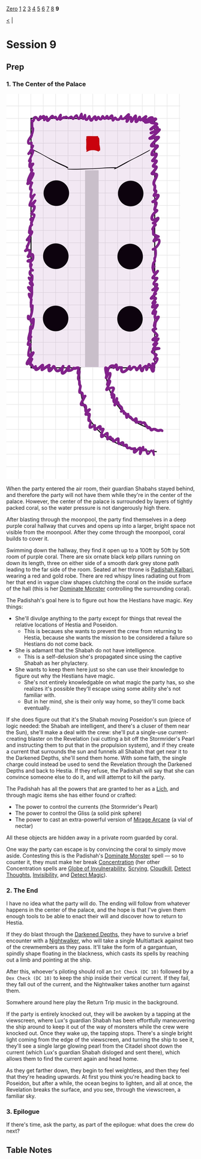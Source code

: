 [Zero](./Session0.md) [1](./Session1.md) [2](./Session2.md) [3](./Session3.md) [4](./Session4.md) [5](./Session5.md) [6](./Session6.md) [7](./Session7.md) [8](./Session8.md) **9**

[<](./Session8.md) |


# Session 9

## Prep

### 1. The Center of the Palace

![The Center of the Palace](../World/Images/The%20Center.jpg)

When the party entered the air room, their guardian Shabahs stayed behind, and therefore the party will not have them while they're in the center of the palace. However, the center of the palace is surrounded by layers of tightly packed coral, so the water pressure is not dangerously high there.

After blasting through the moonpool, the party find themselves in a deep purple coral hallway that curves and opens up into a larger, bright space not visible from the moonpool. After they come through the moonpool, coral builds to cover it.

Swimming down the hallway, they find it open up to a 100ft by 50ft by 50ft room of purple coral. There are six ornate black kelp pillars running on down its length, three on either side of a smooth dark grey stone path leading to the far side of the room. Seated at her throne is [Padishah Kalbari](../NPCs/Kalbari.md), wearing a red and gold robe. There are red whispy lines radiating out from her that end in vague claw shapes clutching the coral on the inside surface of the hall (this is her [Dominate Monster](https://www.dndbeyond.com/spells/dominate-monster) controlling the surrounding coral).

The Padishah's goal here is to figure out how the Hestians have magic. Key things:

- She'll divulge anything to the party except for things that reveal the relative locations of Hestia and Poseidon.
  - This is becaues she wants to prevent the crew from returning to Hestia, because she wants the mission to be considered a failure so Hestians do not come back.
- She is adamant that the Shabah do not have intelligence.
  - This is a self-delusion she's propagated since using the captive Shabah as her phylactery.
- She wants to keep them here just so she can use their knowledge to figure out why the Hestians have magic.
  - She's not entirely knowledgable on what magic the party has, so she realizes it's possible they'll escape using some ability she's not familiar with.
  - But in her mind, she is their only way home, so they'll come back eventually.

If she does figure out that it's the Shabah moving Poseidon's sun (piece of logic needed: the Shabah are intelligent, and there's a cluser of them near the Sun), she'll make a deal with the crew: she'll put a single-use current-creating blaster on the Revelation (vai cutting a bit off the Stormrider's Pearl and instructing them to put that in the propulsion system), and if they create a current that surrounds the sun and funnels all Shabah that get near it to the Darkened Depths, she'll send them home. With some faith, the single charge could instead be used to send the Revelation through the Darkened Depths and back to Hestia. If they refuse, the Padishah will say that she can convince someone else to do it, and will attempt to kill the party.

The Padishah has all the powers that are granted to her as a [Lich](https://www.dndbeyond.com/monsters/16943-lich), and through magic items she has either found or crafted:

- The power to control the currents (the Stormrider's Pearl)
- The power to control the Gliss (a solid pink sphere)
- The power to cast an extra-powerful version of [Mirage Arcane](https://roll20.net/compendium/dnd5e/Mirage%20Arcane#content) (a vial of nectar)

All these objects are hidden away in a private room guarded by coral.

One way the party can escape is by convincing the coral to simply move aside. Contesting this is the Padishah's [Dominate Monster](https://www.dndbeyond.com/spells/dominate-monster) spell — so to counter it, they must make her break [Concentration](https://roll20.net/compendium/dnd5e/Spells#toc_22) (her other Concentration spells are [Globe of Invulnerability](https://www.dndbeyond.com/spells/globe-of-invulnerability), [Scrying](https://www.dndbeyond.com/spells/scrying), [Cloudkill](https://www.dndbeyond.com/spells/cloudkill), [Detect Thoughts](https://www.dndbeyond.com/spells/detect-thoughts), [Invisibility](https://www.dndbeyond.com/spells/invisibility), and [Detect Magic](https://www.dndbeyond.com/spells/detect-magic)).

### 2. The End

I have no idea what the party will do. The ending will follow from whatever happens in the center of the palace, and the hope is that I've given them enough tools to be able to enact their will and discover how to return to Hestia.

If they do blast through the [Darkened Depths](../World/Poseidon/Darkened_Depths.md), they have to survive a brief encounter with a [Nightwalker](https://www.dndwiki.io/monsters/nightwalker), who will take a single Multiattack against two of the crewmembers as they pass. It'll take the form of a gargantuan, spindly shape floating in the blackness, which casts its spells by reaching out a limb and pointing at the ship.

After this, whoever's piloting should roll an `Int Check (DC 10)` followed by a `Dex Check (DC 10)` to keep the ship inside their vertical current. If they fail, they fall out of the current, and the Nightwalker takes another turn against them.

Somwhere around here play the Return Trip music in the background.

If the party is entirely knocked out, they will be awoken by a tapping at the viewscreen, where Lux's guardian Shabah has been effortfully maneuvering the ship around to keep it out of the way of monsters while the crew were knocked out. Once they wake up, the tapping stops. There's a single bright light coming from the edge of the viewscreen, and turning the ship to see it, they'll see a single large glowing pearl from the Citadel shoot down the current (which Lux's guardian Shabah disloged and sent there), which allows them to find the current again and head home.

As they get farther down, they begin to feel weightless, and then they feel that they're heading upwards. At first you think you're heading back to Poseidon, but after a while, the ocean begins to lighten, and all at once, the Revelation breaks the surface, and you see, through the viewscreen, a familiar sky.

### 3. Epilogue

If there's time, ask the party, as part of the epilogue: what does the crew do next?

## Table Notes
